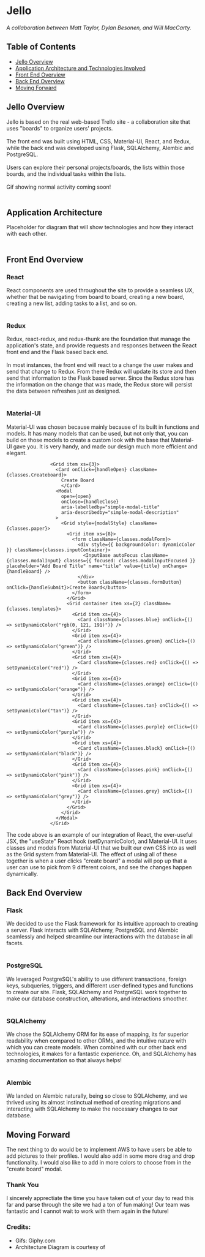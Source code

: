 # Jello
*A collaboration between Matt Taylor, Dylan Besonen, and Will MacCarty.*
## Table of Contents 
- [Jello Overview](#jello-overview)
- [Application Architecture and Technologies Involved](#application-architecture)
- [Front End Overview](#front-end-overview)
- [Back End Overview](#back-end-overview)
- [Moving Forward](#moving-forward)
## Jello Overview
Jello is based on the real web-based Trello site - a collaboration site that uses "boards" to organize users' projects.
</br>
</br>
The front end was built using HTML, CSS, Material-UI, React, and Redux, while the back end was developed using Flask, SQLAlchemy, Alembic and PostgreSQL.
</br>
</br>
Users can explore their personal projects/boards, the lists within those boards, and the individual tasks within the lists.
</br>
</br>
Gif showing normal activity coming soon!
</br>
</br>
## Application Architecture
Placeholder for diagram that will show technologies and how they interact with each other.
</br>
</br>
## Front End Overview
### React
React components are used throughout the site to provide a seamless UX, whether that be navigating from board to board, creating a new board, creating a new list, adding tasks to a list, and so on.</br>
</br>
### Redux
Redux, react-redux, and redux-thunk are the foundation that manage the application's state, and provide requests and responses between the React front end and the Flask based back end.
</br>
</br>
In most instances, the front end will react to a change the user makes and send that change to Redux. From there Redux will update its store and then send that information to the Flask based server. Since the Redux store has the information on the change that was made, the Redux store will persist the data between refreshes just as designed.
</br>
</br>
### Material-UI
Material-UI was chosen because mainly because of its built in functions and models. It has many models that can be used, but not only that, you can build on those models to create a custom look with the base that Material-UI gave you. It is very handy, and made our design much more efficient and elegant.
```
                <Grid item xs={3}>
                  <Card onClick={handleOpen} className={classes.Createboard}>
                    Create Board
                    </Card>
                  <Modal
                    open={open}
                    onClose={handleClose}
                    aria-labelledby="simple-modal-title"
                    aria-describedby="simple-modal-description"
                  >
                    <Grid style={modalStyle} className={classes.paper}>
                      <Grid item xs={8}>
                        <form className={classes.modalForm}>
                          <div style={{ backgroundColor: dynamicColor }} className={classes.inputContainer}>
                            <InputBase autoFocus className={classes.modalInput} classes={{ focused: classes.modalInputFocused }} placeholder="Add Board Title" name="title" value={title} onChange={handleBoard} />
                          </div>
                          <button className={classes.formButton} onClick={handleSubmit}>Create Board</button>
                        </form>
                      </Grid>
                      <Grid container item xs={2} className={classes.templates}>
                        <Grid item xs={4}>
                          <Card className={classes.blue} onClick={() => setDynamicColor("rgb(0, 121, 191)")} />
                        </Grid>
                        <Grid item xs={4}>
                          <Card className={classes.green} onClick={() => setDynamicColor("green")} />
                        </Grid>
                        <Grid item xs={4}>
                          <Card className={classes.red} onClick={() => setDynamicColor("red")} />
                        </Grid>
                        <Grid item xs={4}>
                          <Card className={classes.orange} onClick={() => setDynamicColor("orange")} />
                        </Grid>
                        <Grid item xs={4}>
                          <Card className={classes.tan} onClick={() => setDynamicColor("tan")} />
                        </Grid>
                        <Grid item xs={4}>
                          <Card className={classes.purple} onClick={() => setDynamicColor("purple")} />
                        </Grid>
                        <Grid item xs={4}>
                          <Card className={classes.black} onClick={() => setDynamicColor("black")} />
                        </Grid>
                        <Grid item xs={4}>
                          <Card className={classes.pink} onClick={() => setDynamicColor("pink")} />
                        </Grid>
                        <Grid item xs={4}>
                          <Card className={classes.grey} onClick={() => setDynamicColor("grey")} />
                        </Grid>
                      </Grid>
                    </Grid>
                  </Modal>
                </Grid>
```
The code above is an example of our integration of React, the ever-useful JSX, the "useState" React hook (setDynamicColor), and Material-UI. It uses classes and models from Material-UI that we built our own CSS into as well as the Grid system from Material-UI. The effect of using all of these together is when a user clicks "create board" a modal will pop up that a user can use to pick from 9 different colors, and see the changes happen dynamically.
</br>
## Back End Overview
### Flask
We decided to use the Flask framework for its intuitive approach to creating a server. Flask interacts with SQLAlchemy, PostgreSQL and Alembic seamlessly and helped streamline our interactions with the database in all facets.
</br>
</br>
### PostgreSQL
We leveraged PostgreSQL's ability to use different transactions, foreign keys, subqueries, triggers, and different user-defined types and functions to create our site. Flask, SQLAlchemy and PostgreSQL work together to make our database construction, alterations, and interactions smoother.
</br>
</br>
### SQLAlchemy
We chose the SQLAlchemy ORM for its ease of mapping, its far superior readability when compared to other ORMs, and the intuitive nature with which you can create models. When combined with our other back end technologies, it makes for a fantastic experience. Oh, and SQLAlchemy has amazing documentation so that always helps!
</br>
</br>
### Alembic
We landed on Alembic naturally, being so close to SQLAlchemy, and we thrived using its almost instinctual method of creating migrations and interacting with SQLAlchemy to make the necessary changes to our database.

## Moving Forward
The next thing to do would be to implement AWS to have users be able to add pictures to their profiles. I would also add in some more drag and drop functionality. I would also like to add in more colors to choose from in the "create board" modal.

### Thank You

I sincerely apprectiate the time you have taken out of your day to read this far and parse through the site we had a ton of fun making! Our team was fantastic and I cannot wait to work with them again in the future!

### Credits:

<ul>
  <li>Gifs: Giphy.com</li>
  <li>Architecture Diagram is courtesy of</li> 
</ul>

